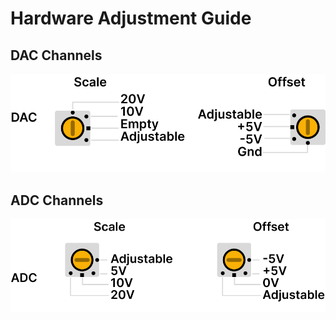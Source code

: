 # Hardware Adjustment Guide

## DAC Channels
![DAC](_static/DAC_adjustment.png)

## ADC Channels
![ADC](_static/ADC_adjustment.png)